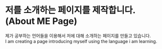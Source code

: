 # 저를 소개하는 페이지를 제작합니다.(About ME Page)


제가 공부하는 언어들을 이용해서 저에 대해 소개하는 페이지를 만들고 있습니다. <br>
I am creating a page introducing myself using the language i am learning.
